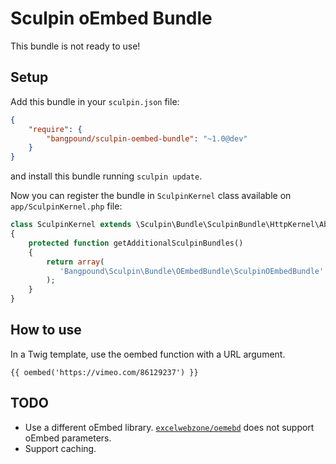 # Sculpin oEmbed Bundle

This bundle is not ready to use!

## Setup

Add this bundle in your ```sculpin.json``` file:

```json
{
    "require": {
        "bangpound/sculpin-oembed-bundle": "~1.0@dev"
    }
}
```

and install this bundle running ```sculpin update```.

Now you can register the bundle in ```SculpinKernel``` class available on ```app/SculpinKernel.php``` file:

```php
class SculpinKernel extends \Sculpin\Bundle\SculpinBundle\HttpKernel\AbstractKernel
{
    protected function getAdditionalSculpinBundles()
    {
        return array(
           'Bangpound\Sculpin\Bundle\OEmbedBundle\SculpinOEmbedBundle'
        );
    }
}
```

## How to use

In a Twig template, use the oembed function with a URL argument.

```
{{ oembed('https://vimeo.com/86129237') }}
```

## TODO

* Use a different oEmbed library. [`excelwebzone/oemebd`](https://github.com/excelwebzone/Omlex) does not support
  oEmbed parameters.
* Support caching.
